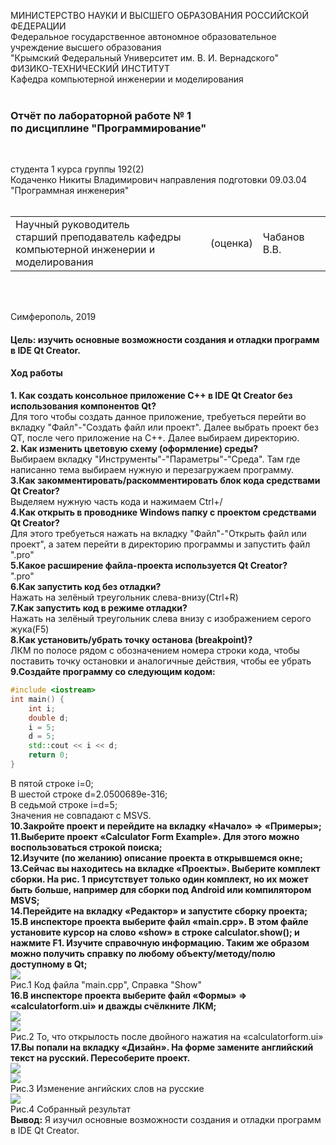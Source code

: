 МИНИСТЕРСТВО НАУКИ  И ВЫСШЕГО ОБРАЗОВАНИЯ РОССИЙСКОЙ ФЕДЕРАЦИИ  
Федеральное государственное автономное образовательное учреждение высшего образования  
"Крымский Федеральный Университет им. В. И. Вернадского"  
ФИЗИКО-ТЕХНИЧЕСКИЙ ИНСТИТУТ  
Кафедра компьютерной инженерии и моделирования
<br/><br/>

### Отчёт по лабораторной работе № 1<br/> по дисциплине "Программирование"
<br/>

студента 1 курса группы 192(2)  
Кодаченко Никиты Владимирович
направления подготовки 09.03.04 "Программная инженерия"  
<br/>

<table>
<tr><td>Научный руководитель<br/> старший преподаватель кафедры<br/> компьютерной инженерии и моделирования</td>
<td>(оценка)</td>
<td>Чабанов В.В.</td>
</tr>
</table>
<br/><br/>

Симферополь, 2019

#### Цель: изучить основные возможности создания и отладки программ в IDE Qt Creator. <br/>
#### Ход работы <br/>

**1. Как создать консольное приложение С++ в IDE Qt Creator без использования компонентов Qt?** <br/>
Для того чтобы создать данное приложение, требуеться перейти во вкладку "Файл"-"Создать файл или проект". Далее выбрать проект без QT, после чего приложение на С++. Далее выбираем директорию. <br/>
**2. Как изменить цветовую схему (оформление) среды?** <br/>
Выбираем вкладку "Инструменты"-"Параметры"-"Среда". Там где написанно тема выбираем нужную и перезагружаем программу.<br/>
**3.Как закомментировать/раскомментировать блок кода средствами Qt Creator?** <br/>
Выделяем нужную часть кода и нажимаем Ctrl+/<br/>
**4.Как открыть в проводнике Windows папку с проектом средствами Qt Creator?** <br/>
Для этого требуеться нажать на вкладку "Файл"-"Открыть файл или проект", а затем перейти в директорию программы и запустить файл ".pro" <br/>
**5.Какое расширение файла-проекта используется Qt Creator?**<br/>
".pro" <br/>
**6.Как запустить код без отладки?**<br/>
Нажать на зелёный треугольник слева-внизу(Ctrl+R) <br/>
**7.Как запустить код в режиме отладки?**<br/>
Нажать на зелёный треугольник слева внизу с изображением серого жука(F5)<br/>
**8.Как установить/убрать точку останова (breakpoint)?**<br/>
ЛКМ по полосе рядом с обозначением номера строки кода, чтобы поставить точку остановки и аналогичные действия, чтобы ее убрать <br/>
**9.Создайте программу со следующим кодом:**<br/>
```c++
#include <iostream>
int main() {
    int i;
    double d;
    i = 5;
    d = 5;
    std::cout << i << d;
    return 0;
}
```
В пятой строке i=0;<br/>
В шестой строке d=2.0500689e-316;<br/>
В седьмой строке i=d=5;<br/>
Значения не совпадают с MSVS.<br/>
**10.Закройте проект и перейдите на вкладку «Начало» => «Примеры»;**<br/>
**11.Выберите проект «Calculator Form Example». Для этого можно воспользоваться строкой поиска;**<br/>
**12.Изучите (по желанию) описание проекта в открывшемся окне;**<br/>
**13.Сейчас вы находитесь на вкладке «Проекты». Выберите комплект сборки. На рис. 1 присутствует только один комплект, но их может быть больше, например для сборки под Android или компилятором MSVS;**<br/>
**14.Перейдите на вкладку «Редактор» и запустите сборку проекта;**<br/>
**15.В инспекторе проекта выберите файл «main.cpp». В этом файле установите курсор на слово «show» в строке calculator.show(); и нажмите F1. Изучите справочную информацию. Таким же образом можно получить справку по любому объекту/методу/полю доступному в Qt;**<br/>
![](https://github.com/NikitaGitHub19/githubkfu/blob/master/Lab7/Screenshots/Screenshot_15.png?raw=true)<br/>Рис.1 Код файла "main.cpp", Справка "Show"<br/>
**16.В инспекторе проекта выберите файл «Формы» => «calculatorform.ui» и дважды счёлкните ЛКМ;**<br/>
![](https://github.com/NikitaGitHub19/githubkfu/blob/master/Lab7/Screenshots/Screenshot_16.1.png?raw=true)<br/>
![](https://github.com/NikitaGitHub19/githubkfu/blob/master/Lab7/Screenshots/Screenshot_16.2.png?raw=true)<br/>Рис.2 То, что открылость после двойного нажатия на «calculatorform.ui»<br/>
**17.Вы попали на вкладку «Дизайн». На форме замените английский текст на русский. Пересоберите проект.**<br/>
![](https://github.com/NikitaGitHub19/githubkfu/blob/master/Lab7/Screenshots/Screenshot_17.1.png?raw=true)<br/>
![](https://github.com/NikitaGitHub19/githubkfu/blob/master/Lab7/Screenshots/Screenshot_17.2.png?raw=true)<br/>Рис.3 Изменение ангийских слов на русские<br/>
![](https://github.com/NikitaGitHub19/githubkfu/blob/master/Lab7/Screenshots/Screenshot_17.3.png?raw=true)<br/>Рис.4 Собранный результат<br/>
**Вывод:** Я изучил основные возможности создания и отладки программ в IDE Qt Creator.
